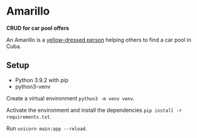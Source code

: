 # Amarillo

**CRUD for car pool offers**

An Amarillo is a [yellow-dressed person](https://www.cubatravelnetwork.com/de/autoverleih-in-kuba/autofahren-auf-kuba) helping others to find a car pool in Cuba. 

## Setup

- Python 3.9.2 with pip
- python3-venv

Create a virtual environment `python3 -m venv venv`.

Activate the environment and install the dependencies `pip install -r requirements.txt`.

Run `uvicorn main:app --reload`.
